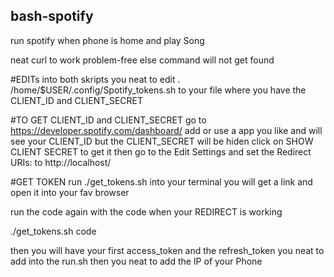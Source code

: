 ## bash-spotify
run spotify when phone is home and play Song

neat curl to work problem-free else command will not get found

#EDITs
into both skripts you neat to edit . /home/$USER/.config/Spotify_tokens.sh to your file where you have the CLIENT_ID and CLIENT_SECRET

#TO GET CLIENT_ID and CLIENT_SECRET
go to https://developer.spotify.com/dashboard/ add or use a app you like and will see your CLIENT_ID but the CLIENT_SECRET will be hiden click on SHOW CLIENT SECRET to get it then go to the Edit Settings and set the Redirect URIs: to http://localhost/

#GET TOKEN
run ./get_tokens.sh into your terminal
you will get a link and open it into your fav browser

run the code again with the code when your REDIRECT is working

./get_tokens.sh code

then you will have your first access_token and the refresh_token you neat to add into the run.sh
then you neat to add the IP of your Phone
